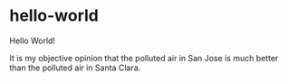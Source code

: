 # hello-world
Hello World!

It is my objective opinion that the polluted air in San Jose is much better than the polluted air in Santa Clara.
